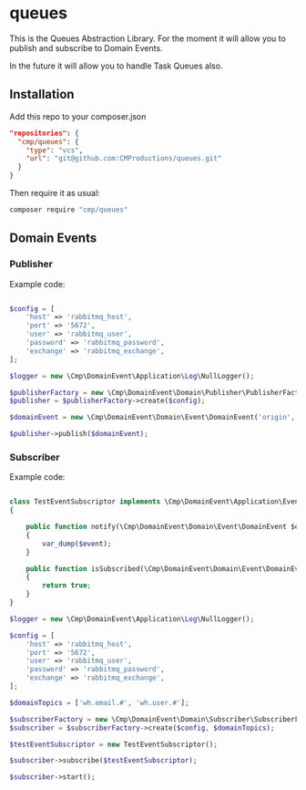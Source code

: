 # queues

This is the Queues Abstraction Library. For the moment it will allow you to publish and subscribe to Domain Events.

In the future it will allow you to handle Task Queues also.

## Installation

Add this repo to your composer.json 

````json
"repositories": {
  "cmp/queues": {
    "type": "vcs",
    "url": "git@github.com:CMProductions/queues.git"
  }
}
````

Then require it as usual:

``` bash
composer require "cmp/queues"
```

## Domain Events



### Publisher

Example code:

````php

$config = [
    'host' => 'rabbitmq_host',
    'port' => '5672',
    'user' => 'rabbitmq_user',
    'password' => 'rabbitmq_password',
    'exchange' => 'rabbitmq_exchange',
];

$logger = new \Cmp\DomainEvent\Application\Log\NullLogger();

$publisherFactory = new \Cmp\DomainEvent\Domain\Publisher\PublisherFactory($logger);
$publisher = $publisherFactory->create($config);

$domainEvent = new \Cmp\DomainEvent\Domain\Event\DomainEvent('origin', 'wh.email.send', '1467905896', ['extraData1' => 'extraValue1', 'extraData2' => 'extraValue2']);

$publisher->publish($domainEvent);

````

### Subscriber

Example code:

````php

class TestEventSubscriptor implements \Cmp\DomainEvent\Application\EventSubscriptor
{

    public function notify(\Cmp\DomainEvent\Domain\Event\DomainEvent $event)
    {
        var_dump($event);
    }

    public function isSubscribed(\Cmp\DomainEvent\Domain\Event\DomainEvent $event)
    {
        return true;
    }
}

$logger = new \Cmp\DomainEvent\Application\Log\NullLogger();

$config = [
    'host' => 'rabbitmq_host',
    'port' => '5672',
    'user' => 'rabbitmq_user',
    'password' => 'rabbitmq_password',
    'exchange' => 'rabbitmq_exchange',
];

$domainTopics = ['wh.email.#', 'wh.user.#'];

$subscriberFactory = new \Cmp\DomainEvent\Domain\Subscriber\SubscriberFactory($logger);
$subscriber = $subscriberFactory->create($config, $domainTopics);

$testEventSubscriptor = new TestEventSubscriptor();

$subscriber->subscribe($testEventSubscriptor);

$subscriber->start();

````
